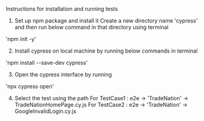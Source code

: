  Instructions for installation and running tests

 1. Set up npm package and install it
 Create a new directory name 'cypress' and then run below command in that directory using terminal

 'npm init -y'

2. Install cypress on local machine by running below commands in terminal

'npm install --save-dev cypress'

3. Open the cypress interface by running 

'npx cypress open'

4. Select the test using the path 
For TestCase1 : e2e -> 'TradeNation' -> TradeNationHomePage.cy.js 
For TestCase2 : e2e -> 'TradeNation' -> GoogleInvalidLogin.cy.js



